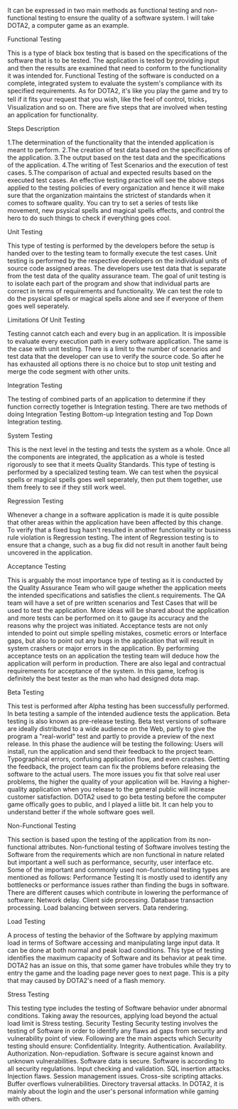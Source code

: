 It can be expressed in two main methods as functional testing and non-functional testing to ensure the quality of a software system. I will take DOTA2, a computer game as an example.

Functional Testing

This is a type of black box testing that is based on the specifications of the software that is to be tested. The application is tested by providing input and then the results are examined that need to conform to the functionality it was intended for. Functional Testing of the software is conducted on a complete, integrated system to evaluate the system's compliance with its specified requirements.
As for DOTA2, it's like you play the game and try to tell if it fits your request that you wish, like the feel of control, tricks，Visualization and so on.
There are five steps that are involved when testing an application for functionality.

Steps
Description

1.The determination of the functionality that the intended application is meant to perform.
2.The creation of test data based on the specifications of the application.
3.The output based on the test data and the specifications of the application.
4.The writing of Test Scenarios and the execution of test cases.
5.The comparison of actual and expected results based on the executed test cases.
An effective testing practice will see the above steps applied to the testing policies of every organization and hence it will make sure that the organization maintains the strictest of standards when it comes to software quality.
You can try to set a series of tests like movement, new psysical spells and magical spells effects, and control the hero to do such things to check if everything goes cool.

Unit Testing

This type of testing is performed by the developers before the setup is handed over to the testing team to formally execute the test cases. Unit testing is performed by the respective developers on the individual units of source code assigned areas. The developers use test data that is separate from the test data of the quality assurance team.
The goal of unit testing is to isolate each part of the program and show that individual parts are correct in terms of requirements and functionality.
We can test the role to do the psysical spells or magical spells alone and see if everyone of them goes well seperately.

Limitations Of Unit Testing

Testing cannot catch each and every bug in an application. It is impossible to evaluate every execution path in every software application. The same is the case with unit testing.
There is a limit to the number of scenarios and test data that the developer can use to verify the source code. So after he has exhausted all options there is no choice but to stop unit testing and merge the code segment with other units.

Integration Testing

The testing of combined parts of an application to determine if they function correctly together is Integration testing. There are two methods of doing Integration Testing Bottom-up Integration testing and Top Down Integration testing.

System Testing

This is the next level in the testing and tests the system as a whole. Once all the components are integrated, the application as a whole is tested rigorously to see that it meets Quality Standards. This type of testing is performed by a specialized testing team.
We can test when the psysical spells or magical spells goes well seperately, then put them together, use them freely to see if they still work weel.

Regression Testing

Whenever a change in a software application is made it is quite possible that other areas within the application have been affected by this change. To verify that a fixed bug hasn't resulted in another functionality or business rule violation is Regression testing. The intent of Regression testing is to ensure that a change, such as a bug fix did not result in another fault being uncovered in the application.

Acceptance Testing

This is arguably the most importance type of testing as it is conducted by the Quality Assurance Team who will gauge whether the application meets the intended specifications and satisfies the client.s requirements. The QA team will have a set of pre written scenarios and Test Cases that will be used to test the application.
More ideas will be shared about the application and more tests can be performed on it to gauge its accuracy and the reasons why the project was initiated. Acceptance tests are not only intended to point out simple spelling mistakes, cosmetic errors or Interface gaps, but also to point out any bugs in the application that will result in system crashers or major errors in the application.
By performing acceptance tests on an application the testing team will deduce how the application will perform in production. There are also legal and contractual requirements for acceptance of the system.
In this game, Icefrog is definitely the best tester as the man who had designed dota map. 

Beta Testing

This test is performed after Alpha testing has been successfully performed. In beta testing a sample of the intended audience tests the application. Beta testing is also known as pre-release testing. Beta test versions of software are ideally distributed to a wide audience on the Web, partly to give the program a "real-world" test and partly to provide a preview of the next release. In this phase the audience will be testing the following:
		Users will install, run the application and send their feedback to the project team.
		Typographical errors, confusing application flow, and even crashes.
		Getting the feedback, the project team can fix the problems before releasing the software to the actual users.
		The more issues you fix that solve real user problems, the higher the quality of your application will be.
		Having a higher-quality application when you release to the general public will increase customer satisfaction.
DOTA2 used to go beta testing before the computer game offically goes to public, and I played a liitle bit. It can help you to understand better if the whole software goes well.
		
Non-Functional Testing

This section is based upon the testing of the application from its non-functional attributes. Non-functional testing of Software involves testing the Software from the requirements which are non functional in nature related but important a well such as performance, security, user interface etc.
Some of the important and commonly used non-functional testing types are mentioned as follows:
Performance Testing
It is mostly used to identify any bottlenecks or performance issues rather than finding the bugs in software. There are different causes which contribute in lowering the performance of software:
		Network delay.
		Client side processing.
		Database transaction processing.
		Load balancing between servers.
		Data rendering.
		
Load Testing

A process of testing the behavior of the Software by applying maximum load in terms of Software accessing and manipulating large input data. It can be done at both normal and peak load conditions. This type of testing identifies the maximum capacity of Software and its behavior at peak time.
DOTA2 has an issue on this, that some gamer have trobules while they try to entry the game and the loading page never goes to next page. This is a pity that may caused by DOTA2's need of a flash memory.

Stress Testing

This testing type includes the testing of Software behavior under abnormal conditions. Taking away the resources, applying load beyond the actual load limit is Stress testing.
Security Testing
Security testing involves the testing of Software in order to identify any flaws ad gaps from security and vulnerability point of view. Following are the main aspects which Security testing should ensure:
		Confidentiality.
		Integrity.
		Authentication.
		Availability.
		Authorization. 
		Non-repudiation.
		Software is secure against known and unknown vulnerabilities.
		Software data is secure.
		Software is according to all security regulations.
		Input checking and validation.
		SQL insertion attacks.
		Injection flaws.
		Session management issues.
		Cross-site scripting attacks.
		Buffer overflows vulnerabilities.
		Directory traversal attacks.
In DOTA2, it is mainly about the login and the user's personal information while gaming with others.



